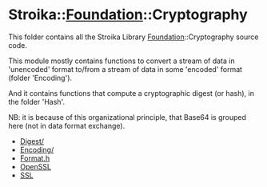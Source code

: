 # Stroika::[Foundation](../)::Cryptography

This folder contains all the Stroika Library [Foundation](../)::Cryptography source code.

This module mostly contains functions to convert a stream of data in 'unencoded' format to/from
a stream of data in some 'encoded' format (folder 'Encoding').

And it contains functions that compute a cryptographic digest (or hash), in the folder 'Hash'.

NB: it is because of this organizational principle, that Base64 is grouped here
(not in data format exchange).

- [Digest/](Digest/)
- [Encoding/](Encoding/)
- [Format.h](Format.h)
- [OpenSSL](OpenSSL/)
- [SSL](SSL/)
